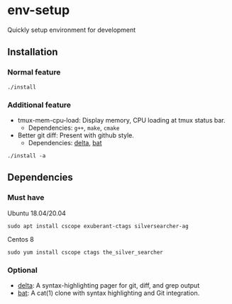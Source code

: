 # env-setup
Quickly setup environment for development

## Installation
### Normal feature
```
./install
```
### Additional feature
- tmux-mem-cpu-load: Display memory, CPU loading at tmux status bar.
    - Dependencies: `g++`, `make`, `cmake`
- Better git diff: Present with github style.
    - Dependencies: [delta](https://github.com/dandavison/delta), [bat](https://github.com/sharkdp/bat)
```
./install -a
```

## Dependencies
### Must have
Ubuntu 18.04/20.04

    sudo apt install cscope exuberant-ctags silversearcher-ag

Centos 8

    sudo yum install cscope ctags the_silver_searcher

### Optional
- [delta](https://github.com/dandavison/delta): A syntax-highlighting pager for git, diff, and grep output
- [bat](https://github.com/sharkdp/bat): A cat(1) clone with syntax highlighting and Git integration.
